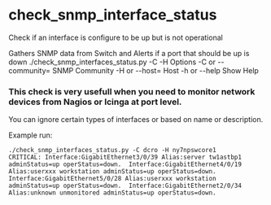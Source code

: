 # check_snmp_interface_status
Check if an interface is configure to be up but is not operational

Gathers SNMP data from Switch and Alerts if a port that should be up is down
./check_snmp_interfaces_status.py -C <community> -H <hostname>
Options
-C or --community= SNMP Community
-H or --host=      Host
-h or --help       Show Help




### This check is very usefull when you need to monitor network devices from Nagios or Icinga at port level.
You can ignore certain types of interfaces or based on name or description.

Example run:
```
./check_snmp_interfaces_status.py -C dcro -H ny7npswcore1
CRITICAL: Interface:GigabitEthernet3/0/39 Alias:server tw1astbp1 adminStatus=up operStatus=down.  Interface:GigabitEthernet4/0/19 Alias:userxxx workstation adminStatus=up operStatus=down.  Interface:GigabitEthernet5/0/28 Alias:userxxx workstation adminStatus=up operStatus=down.  Interface:GigabitEthernet2/0/34 Alias:unknown unmonitored adminStatus=up operStatus=down.  
```
